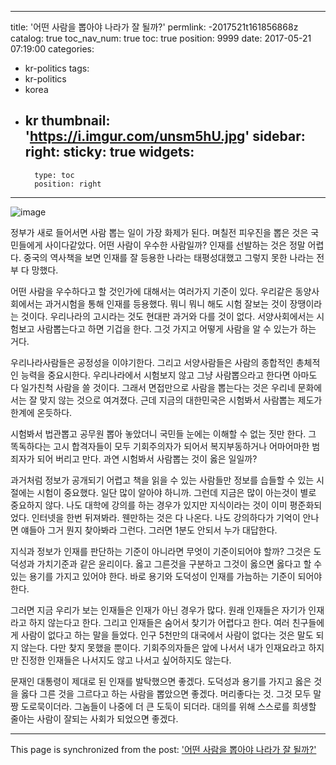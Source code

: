 
---
title: '어떤 사람을 뽑아야 나라가 잘 될까?'
permlink: -2017521t161856868z
catalog: true
toc_nav_num: true
toc: true
position: 9999
date: 2017-05-21 07:19:00
categories:
- kr-politics
tags:
- kr-politics
- korea
- kr
thumbnail: 'https://i.imgur.com/unsm5hU.jpg'
sidebar:
    right:
        sticky: true
widgets:
    -
        type: toc
        position: right
---


![image](https://i.imgur.com/unsm5hU.jpg)

정부가 새로 들어서면 사람 뽑는 일이 가장 화제가 된다. 며칠전 피우진을 뽑은 것은 국민들에게 사이다같았다. 어떤 사람이 우수한 사람일까? 인재를 선발하는 것은 정말 어렵다. 중국의 역사책을 보면 인재를 잘 등용한 나라는 태평성대했고 그렇지 못한 나라는 전부 다 망했다. 

어떤 사람을 우수하다고 할 것인가에 대해서는 여러가지 기준이 있다. 우리같은 동양사회에서는 과거시험을 통해 인재를 등용했다. 뭐니 뭐니 해도 시험 잘보는 것이 장땡이라는 것이다. 우리나라의 고시라는 것도 현대판 과거와 다를 것이 없다. 서양사회에서는 시험보고 사람뽑는다고 하면 기겁을 한다. 그것 가지고 어떻게 사람을 알 수 있는가 하는 거다. 

우리나라사람들은 공정성을 이야기한다. 그리고 서양사람들은 사람의 종합적인 총체적인 능력을 중요시한다. 우리나라에서 시험보지 않고 그냥 사람뽑으라고 한다면 아마도 다 일가친척 사람을 쓸 것이다. 그래서 면접만으로 사람을 뽑는다는 것은 우리네 문화에서는 잘 맞지 않는 것으로 여겨졌다. 근데 지금의 대한민국은 시험봐서 사람뽑는 제도가 한계에 온듯하다.

시험봐서 법관뽑고 공무원 뽑아 놓았더니 국민들 눈에는 이해할 수 없는 짓만 한다. 그 똑독하다는 고시 합격자들이 모두 기회주의자가 되어서 복지부동하거나 어마어마한 범죄자가 되어 버리고 만다. 과연 시험봐서 사람뽑는 것이 옳은 일일까?

과거처럼 정보가 공개되기 어렵고 책을 읽을 수 있는 사람들만 정보를 습들할 수 있는 시절에는 시험이 중요했다. 일단 많이 알아야 하니까. 그런데 지금은 많이 아는것이 별로 중요하지 않다. 나도 대학에 강의를 하는 경우가 있지만 지식이라는 것이 이미 평준화되었다. 인터넷을 한번 뒤져봐라. 웬만하는 것은 다 나온다. 나도 강의하다가 기억이 안나면 얘들아 그거 뭔지 찾아봐라 그런다. 그러면 1분도 안되서 누가 대답한다. 

지식과 정보가 인재를 판단하는 기준이 아니라면 무엇이 기준이되어야 할까? 그것은 도덕성과 가치기준과 같은 윤리이다. 옳고 그른것을 구분하고 그것이 옳으면 옳다고 할 수 있는 용기를 가지고 있어야 한다. 바로 용기와 도덕성이 인재를 가늠하는 기준이 되어야 한다.

그러면 지금 우리가 보는 인재들은 인재가 아닌 경우가 많다. 원래 인재들은 자기가 인재라고 하지 않는다고 한다. 그리고 인재들은 숨어서 찾기가 어렵다고 한다. 여러 친구들에게 사람이 없다고 하는 말을 들었다. 인구 5천만의 대국에서 사람이 없다는 것은 말도 되지 않는다. 다만 찾지 못했을 뿐이다. 기회주의자들은 앞에 나서서 내가 인재요라고 하지만 진정한 인재들은 나서지도 않고 나서고 싶어하지도 않는다. 

문재인 대통령이 제대로 된 인재를 발탁했으면 좋겠다. 도덕성과 용기를 가지고 옳은 것을 옳다 그른 것을 그르다고 하는 사람을 뽑았으면 좋겠다. 머리좋다는 것. 그것 모두 말짱 도로묵이더라. 그놈들이 나중에 더 큰 도둑이 되더라. 대의를 위해 스스로를 희생할 줄아는 사람이 잘되는 사회가 되었으면 좋겠다.

- - -

This page is synchronized from the post: ['어떤 사람을 뽑아야 나라가 잘 될까?'](https://steemit.com/@oldstone/-2017521t161856868z)
